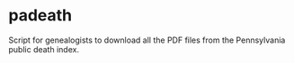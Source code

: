 padeath
=======

Script for genealogists to download all the PDF files from the Pennsylvania public death index.

